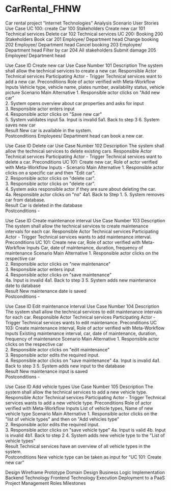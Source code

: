 # CarRental_FHNW
Car rental project "Internet Technologies"
Analysis
Scenario
User Stories
Use Case
UC 100: create Car 	100	Stakeholders
Create new car	101	Technical services
Delete car	102	Technical services
UC 200: Booking	200	Stakeholders
Book car	201	Employee/ Department head
Change booking	202	Employee/ Department head
Cancel booking	203	Employee/ Department head
Filter by car	204	All stakeholders
Submit damage	205	Employee/ Department head
		
 
Use Case ID	Create new car
Use Case Number	101
Description	The system shall allow the technical services to create a new car.
Responsible Actor	Technical services
Participating Actor	-
Trigger	Technical services want to add a new car.
Preconditions	Role of actor verified with Meta-Workflow
Inputs	Vehicle type, vehicle name, plates number, availability status, vehicle picture
Scenario	Main	Alternative
 	1. Responsible actor clicks on "Add new car"	 
 	2. System opens overview about car properties and asks for input	 
 	3. Responsible actor enters input	 
 	4. Responsible actor clicks on "Save new car"	 
 	5. System validates input	5a. Input is invalid
 	 	5a1. Back to step 3
 	6. System saves new car	 
Result	New car is available in the system.	 
Postconditions	Employees/ Department head can book a new car.	 

Use Case ID	Delete car
Use Case Number	102
Description	The system shall allow the technical services to delete existing cars.
Responsible Actor	Technical services
Participating Actor	-
Trigger	Technical services want to delete a car.
Preconditions	UC 101: Create new car, Role of actor verified with Meta-Workflow
Inputs	-
Scenario	Main	Alternative
 	1. Responsible actor clicks on a specific car and then "Edit car".	 
 	2. Responsible actor clicks on "delete car".	 
 	3. Responsible actor clicks on "delete car".	 
 	4. System asks responsible actor if they are sure about deleting the car.	 
 	 	4a. Responsible actor clicks on "no"
 	 	4a1. Back to Step 1.
 	5. System removes car from database.	 
Result	Car is deleted in the database	 
Postconditions	-	 

Use Case ID	Create maintenance interval
Use Case Number	103
Description	The system shall allow the technical services to create maintenance intervals for each car.
Responsible Actor	Technical services
Participating Actor	-
Trigger	Technical services wants to add maintenance interval.
Preconditions	UC 101: Create new car, Role of actor verified with Meta-Workflow
Inputs	Car, date of maintenance, duration, frequency of maintenance
Scenario	Main	Alternative
 	1. Responsible actor clicks on the respective car	 
 	2. Responsible actor clicks on "new maintenance"	 
 	3. Responsible actor enters input	 
 	4. Responsible actor clicks on "save maintenance"	 
 	 	4a. Input is invalid
 	 	4a1. Back to step 3
 	5. System adds new maintenance date to database	 
Result	New maintenance date is saved 	 
Postconditions	-	 

Use Case ID	Edit maintenance interval
Use Case Number	104
Description	The system shall allow the technical services to edit maintenance intervals for each car.
Responsible Actor	Technical services
Participating Actor	-
Trigger	Technical services wants to edit maintenance.
Preconditions	UC 103: Create maintenance interval, Role of actor verified with Meta-Workflow
Inputs	Existing maintenance interval, car, date of maintenance, duration, frequency of maintenance
Scenario	Main	Alternative
 	1. Responsible actor clicks on the respective car	 
 	2. Responsible actor clicks on "edit maintenance"	 
 	3. Responsible actor edits the required input.	 
 	4. Responsible actor clicks on "save maintenance" 	4a. Input is invalid
4a1. Back to step 3
 	5. System adds new input to the database	 
Result	New maintenance input is saved	 
Postconditions	-	 

Use Case ID	Add vehicle types
Use Case Number	105
Description	The system shall allow the technical services to add a new vehicle type.
Responsible Actor	Technical services
Participating Actor	-
Trigger	Technical services wants to add a new vehicle type.
Preconditions	Role of actor verified with Meta-Workflow
Inputs	List of vehicle types, Name of new vehicle type
Scenario	Main	Alternative
 	1. Responsible actor clicks on the "list of vehicle types" and then on "Add vehicles type"	 
 	2. Responsible actor edits the required input.	 
 	3. Responsible actor clicks on "save vehicle type" 	4a. Input is valid
 	 	4b. Input is invalid
 	 	4b1. Back to step 2
 	4. System adds new vehicle type to the "List of vehicle types"	 
Result	Technical services have an overview of all vehicle types in the system.	 
Postconditions	New vehicle type can be taken as input for “UC 101: Create new car”	 


Design
Wireframe
Prototype
Domain Design
Business Logic
Implementation
Backend Technology
Frontend Technology
Execution
Deployment to a PaaS
Project Management
Roles
Milestones

